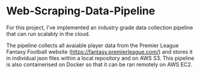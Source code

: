 # Web-Scraping-Data-Pipeline
For this project, I've implemented an industry grade data collection pipeline that can run scalably in the cloud.

The pipeline collects all avaiable player data from the Premier League Fantasy Football website (https://fantasy.premierleague.com/) and stores it in individual json files within a local repository and on AWS S3. This pipeline is also containerised on Docker so that it can be ran remotely on AWS EC2.
